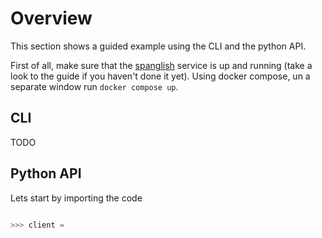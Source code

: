 # Overview

This section shows a guided example using the CLI and the python API.

First of all, make sure that the [spanglish](https://github.com/plaguss/spanglish) service is up and running (take a look to the guide if you haven't done it yet). Using docker compose, un a separate window run `docker compose up`.

## CLI

TODO

## Python API

Lets start by importing the code 

```python

>>> client = 
```

```python
```

```python
```

```python
```

```python
```

```python
```

```python
```

